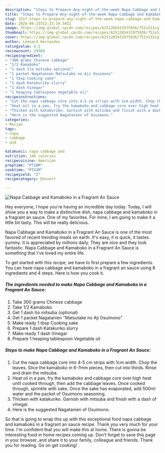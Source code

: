 ```yaml
---
description: "Steps to Prepare Any-night-of-the-week Napa Cabbage and Kamaboko in a Fragrant An Sauce"
title: "Steps to Prepare Any-night-of-the-week Napa Cabbage and Kamaboko in a Fragrant An Sauce"
slug: 1517-steps-to-prepare-any-night-of-the-week-napa-cabbage-and-kamaboko-in-a-fragrant-an-sauce
date: 2020-08-25T22:33:19.545Z
image: https://img-global.cpcdn.com/recipes/6251285431975936/751x532cq70/napa-cabbage-and-kamaboko-in-a-fragrant-an-sauce-recipe-main-photo.jpg
thumbnail: https://img-global.cpcdn.com/recipes/6251285431975936/751x532cq70/napa-cabbage-and-kamaboko-in-a-fragrant-an-sauce-recipe-main-photo.jpg
cover: https://img-global.cpcdn.com/recipes/6251285431975936/751x532cq70/napa-cabbage-and-kamaboko-in-a-fragrant-an-sauce-recipe-main-photo.jpg
author: Leonard Hernandez
ratingvalue: 4.5
reviewcount: 29569
recipeingredient:
- "300 grams Chinese cabbage"
- "1/2 Kamaboko"
- "1 dash Ito mitsuba optional"
- "1 packet Nagatanien Matsutake no Aji Osuimono"
- "1 tbsp Cooking sake"
- "1 dash Katakuriko slurry"
- "1 dash Vinegar"
- "1 heaping tablespoon Vegetable oil"
recipeinstructions:
- "Cut the napa cabbage core into 4-5 cm strips with 1cm width. Chop the leaves. Slice the kamaboko in 6-7mm pieces, then cut into thirds.  Rinse and drain the mitsuba."
- "Heat oil in a pan, fry the kamaboko and cabbage core over high heat until cooked through, then add the cabbage leaves. Once cooked through, sprinkle with sake. Once the sake has evaporated, add 500ml water and the packet of Osuimono seasoning."
- "Thicken with katakuriko. Garnish with mitsuba and finish with a dash of vinegar."
- "Here is the suggested Nagatanien of Osuimono."
categories:
- Recipe
tags:
- napa
- cabbage
- and

katakunci: napa cabbage and 
nutrition: 146 calories
recipecuisine: American
preptime: "PT10M"
cooktime: "PT43M"
recipeyield: "2"
recipecategory: Dessert

---
```



![Napa Cabbage and Kamaboko in a Fragrant An Sauce](https://img-global.cpcdn.com/recipes/6251285431975936/751x532cq70/napa-cabbage-and-kamaboko-in-a-fragrant-an-sauce-recipe-main-photo.jpg)

Hey everyone, I hope you're having an incredible day today. Today, I will show you a way to make a distinctive dish, napa cabbage and kamaboko in a fragrant an sauce. One of my favorites. For mine, I am going to make it a little bit tasty. This will be really delicious.

Napa Cabbage and Kamaboko in a Fragrant An Sauce is one of the most favored of recent trending meals on earth. It's easy, it is quick, it tastes yummy. It is appreciated by millions daily. They are nice and they look fantastic. Napa Cabbage and Kamaboko in a Fragrant An Sauce is something that I've loved my entire life.




To get started with this recipe, we have to first prepare a few ingredients. You can have napa cabbage and kamaboko in a fragrant an sauce using 8 ingredients and 4 steps. Here is how you cook it.

<!--inarticleads1-->

##### The ingredients needed to make Napa Cabbage and Kamaboko in a Fragrant An Sauce:

1. Take 300 grams Chinese cabbage
1. Take 1/2 Kamaboko
1. Get 1 dash Ito mitsuba (optional)
1. Get 1 packet Nagatanien &#34;Matsutake no Aji Osuimono&#34;
1. Make ready 1 tbsp Cooking sake
1. Prepare 1 dash Katakuriko slurry
1. Make ready 1 dash Vinegar
1. Prepare 1 heaping tablespoon Vegetable oil




<!--inarticleads2-->

##### Steps to make Napa Cabbage and Kamaboko in a Fragrant An Sauce:

1. Cut the napa cabbage core into 4-5 cm strips with 1cm width. Chop the leaves. Slice the kamaboko in 6-7mm pieces, then cut into thirds.  Rinse and drain the mitsuba.
1. Heat oil in a pan, fry the kamaboko and cabbage core over high heat until cooked through, then add the cabbage leaves. Once cooked through, sprinkle with sake. Once the sake has evaporated, add 500ml water and the packet of Osuimono seasoning.
1. Thicken with katakuriko. Garnish with mitsuba and finish with a dash of vinegar.
1. Here is the suggested Nagatanien of Osuimono.




So that is going to wrap this up with this exceptional food napa cabbage and kamaboko in a fragrant an sauce recipe. Thank you very much for your time. I'm confident that you will make this at home. There is gonna be interesting food in home recipes coming up. Don't forget to save this page in your browser, and share it to your family, colleague and friends. Thank you for reading. Go on get cooking!
